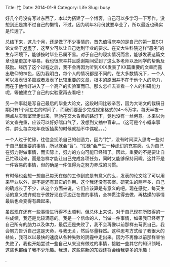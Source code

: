 Title: 忙
Date: 2014-01-9
Category: Life
Slug: busy

好几个月没有写过东西了，本以为搭建了一个博客，自己可以多学习一下写作，没想到还是挨不过自己的懒惰，不过，因为明年3月份就要毕业了，所以最近也确实是忙透了。

总结下来，这几个月，还是做了不少事情的，首先值得庆幸的是自己的第一篇SCI论文终于[发表](http://www.ncbi.nlm.nih.gov/pubmed/24236298)了，这至少可以让自己达到毕业的要求。在交大生科院这样“恶劣”的生存环境下，能够按时毕业已属不易。对于自己的现实情况而言，能够发表这篇文章也是更加不容易，我也很庆幸并且感谢期间受到了这么多老师以及同学的帮助及鼓励。经历了这个过程之后，我不会再因为听到XXX发表了XX篇重要的文章而露出敬仰的神色，因为我明白，每个人的情况都是不同的，在大多数情况下，一个人可以发表很多篇或者发表了比较重要的文章，根本的原因并不在于他个人的能力，而在于他恰好进入了一个高产的实验室而已。那么怎样去查看一个人的科研能力呢，等他建立了自己的实验室再去看吧！

另一件事就是写自己最后的毕业大论文，这段时间比较辛苦，因为大论文的截稿日期只有1个月左右的时间了，而我们要至少完成规定格式的4～5万字。每天半夜一两点从实验室里走出来，奔驰在交大昏黄的路灯下，竟也没有一丝倦意。本来以为论文查完重，应该可以好好喘口气了，没想到又抽中盲审。。（这可是个小概率事件，肿么每次吃年夜饭抽奖的时候就抽不中偶呢。。。）

一个人过于忙碌，往往会扼杀自己的创造力，因为“忙”，没有时间深入思考一些对于自己很重要的事情，所以就会“盲”。“忙碌”会产生一种虚幻的充实感，认为自己在努力得做事情，而实际上，努力的方向可能已经错了。因此，重要的不是要让自己忙碌起来，而是怎样才能让自己完成各项任务，同时又能够保持闲暇。这并不是一件容易的事情，但的确是一件值得为之努力养成的习惯。

有时候也会想一想自己每天在做的工作到底是有意义的么，发表的论文除了可以用来毕业以外，是不是还有其它的作用。这个我还没有答案。研究生的两年多，自己的确成长了不少，从这个方面来说，它们应该算是有意义的吧。现在感觉，每天生活的意义或许就在于做好现在手边正在做的事情，全神贯注得去做，再枯燥的事情最后也会变得有趣起来，

虽然现在还有一些事情进行得不太顺利，但总体上来说，对于自己现在所取得的一些成绩，我还是比较满意的。我是一个信命的人，当做一件事情，如果我已经尽了自己所有的脑力以及体力，最后还是失败了，我不会再像以前那样去苛责自己，我会努力告诉自己这是天命，与我无关，然后尽量释然。这种思考方式给了我很大的益处，我可以以最快的速度从各种失败的阴霾中走出来。因为不再像以前那样害怕失败了，我也开始尝试一些自己从来没有做过的事情，接触一些其它的知识领域，这些也都给了我不少乐趣。我想，这些崭新的东西还将会给我更多的乐趣！
























































































































.